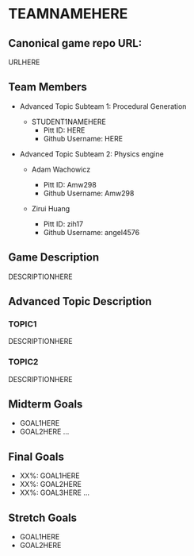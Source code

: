 # TEAMNAMEHERE

## Canonical game repo URL:

URLHERE

## Team Members
* Advanced Topic Subteam 1: Procedural Generation 

	* STUDENT1NAMEHERE
		* Pitt ID: HERE
		* Github Username: HERE

* Advanced Topic Subteam 2: Physics engine

	* Adam Wachowicz
		* Pitt ID: Amw298
		* Github Username: Amw298

	* Zirui Huang
		* Pitt ID: zih17
		* Github Username: angel4576

## Game Description

DESCRIPTIONHERE

## Advanced Topic Description

### TOPIC1

DESCRIPTIONHERE
    
### TOPIC2

DESCRIPTIONHERE

## Midterm Goals

* GOAL1HERE
* GOAL2HERE
...

## Final Goals

* XX%: GOAL1HERE
* XX%: GOAL2HERE
* XX%: GOAL3HERE
...

## Stretch Goals

* GOAL1HERE
* GOAL2HERE
